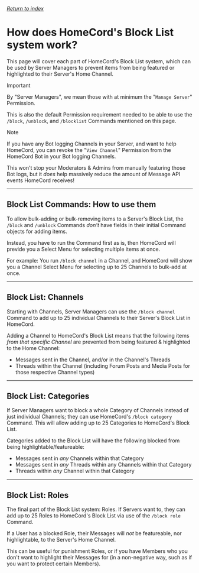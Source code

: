 *[Return to index](https://github.com/HomeCord/homecord-docs/blob/main/README.md)*

# How does HomeCord's Block List system work?

This page will cover each part of HomeCord's Block List system, which can be used by Server Managers to prevent items from being featured or highlighted to their Server's Home Channel.

> [!IMPORTANT]
> By "Server Managers", we mean those with at minimum the "`Manage Server`" Permission.
> 
> This is also the default Permission requirement needed to be able to use the `/block`, `/unblock`, and `/blocklist` Commands mentioned on this page.

> [!NOTE]
> If you have any Bot logging Channels in your Server, and want to help HomeCord, you can revoke the "`View Channel`" Permission from the HomeCord Bot in your Bot logging Channels.
> 
> This won't stop your Moderators & Admins from manually featuring those Bot logs, but it *does* help massively reduce the amount of Message API events HomeCord receives!

---

## Block List Commands: How to use them

To allow bulk-adding or bulk-removing items to a Server's Block List, the `/block` and `/unblock` Commands *don't* have fields in their initial Command objects for adding items.

Instead, you have to run the Command first as is, then HomeCord will previde you a Select Menu for selecting multiple items at once.

For example: You run `/block channel` in a Channel, and HomeCord will show you a Channel Select Menu for selecting up to 25 Channels to bulk-add at once.

---

## Block List: Channels

Starting with Channels, Server Managers can use the `/block channel` Command to add up to 25 individual Channels to their Server's Block List in HomeCord.

Adding a Channel to HomeCord's Block List means that the following items *from that specific Channel* are prevented from being featured & highlighted to the Home Channel:
- Messages sent in the Channel, and/or in the Channel's Threads
- Threads within the Channel (including Forum Posts and Media Posts for those respective Channel types)

---

## Block List: Categories

If Server Managers want to block a whole Category of Channels instead of just individual Channels; they can use HomeCord's `/block category` Command. This will allow adding up to 25 Categories to HomeCord's Block List.

Categories added to the Block List will have the following blocked from being highlightable/featureable:
- Messages sent in *any* Channels within that Category
- Messages sent in *any* Threads within any Channels within that Category
- Threads within *any* Channel within that Category

---

## Block List: Roles

The final part of the Block List system: Roles. If Servers want to, they can add up to 25 Roles to HomeCord's Block List via use of the `/block role` Command.

If a User has a blocked Role, their Messages will *not* be featureable, nor highlightable, to the Server's Home Channel.

This can be useful for punishment Roles, or if you have Members who you don't want to highlight their Messages for (in a non-negative way, such as if you want to protect certain Members).
